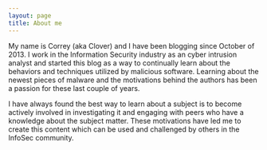 ```yaml
---
layout: page
title: About me
---
```


My name is Correy (aka Clover) and I have been blogging since October of 2013. I work in the Information Security industry as an cyber intrusion analyst and started this blog as a way to continually learn about the behaviors and techniques utilized by malicious software. Learning about the newest pieces of malware and the motivations behind the authors has been a passion for these last couple of years.  

I have always found the best way to learn about a subject is to become actively involved in investigating it and engaging with peers who have a knowledge about the subject matter. These motivations have led me to create this content which can be used and challenged by others in the InfoSec community.
